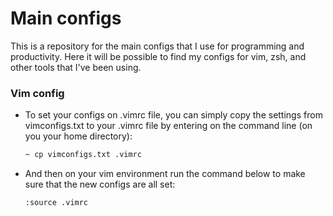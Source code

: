 # Main configs 

This is a repository for the main configs that I use for programming and productivity. Here it will be possible to find my configs for vim, zsh, and other tools that I've been using.

### Vim config
* To set your configs on .vimrc file, you can simply copy the settings from vimconfigs.txt to your .vimrc file by entering on the command line (on you your home directory):
  ```bash
  ~ cp vimconfigs.txt .vimrc  
  ```
* And then on your vim environment run the command below to make sure that the new configs are all set:
  ```bash
  :source .vimrc
  ```
